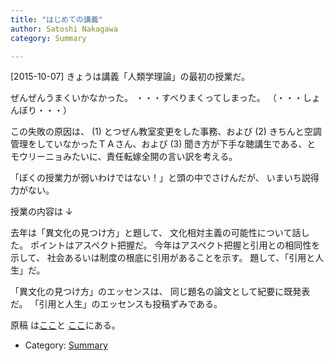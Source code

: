 ```yaml
---
title: "はじめての講義"
author: Satoshi Nakagawa
category: Summary

---
```


[2015-10-07]  きょうは講義「人類学理論」の最初の授業だ。

 ぜんぜんうまくいかなかった。
・・・すべりまくってしまった。
（・・・しょんぼり・・・）

 この失敗の原因は、
(1) とつぜん教室変更をした事務、および
(2) きちんと空調管理をしていなかったＴＡさん、および
(3) 聞き方が下手な聴講生である、と
モウリーニョみたいに、責任転嫁全開の言い訳を考える。

 「ぼくの授業力が弱いわけではない！」と頭の中でさけんだが、
いまいち説得力がない。

 授業の内容は ↓

<!--more-->

 去年は「異文化の見つけ方」と題して、
文化相対主義の可能性について話した。
ポイントはアスペクト把握だ。
今年はアスペクト把握と引用との相同性を示して、
社会あるいは制度の根底に引用があることを示す。
題して、「引用と人生」だ。

 「異文化の見つけ方」のエッセンスは、
同じ題名の論文として紀要に既発表だ。
「引用と人生」のエッセンスも投稿ずみである。

 原稿
は[ここ](/~satoshi/anthrop/works/paper-2/pigeon.html)と
[ここ](/~satoshi/anthrop/works/paper-2/quotes.html)にある。

- Category: [Summary](/categories.html#Summary)

